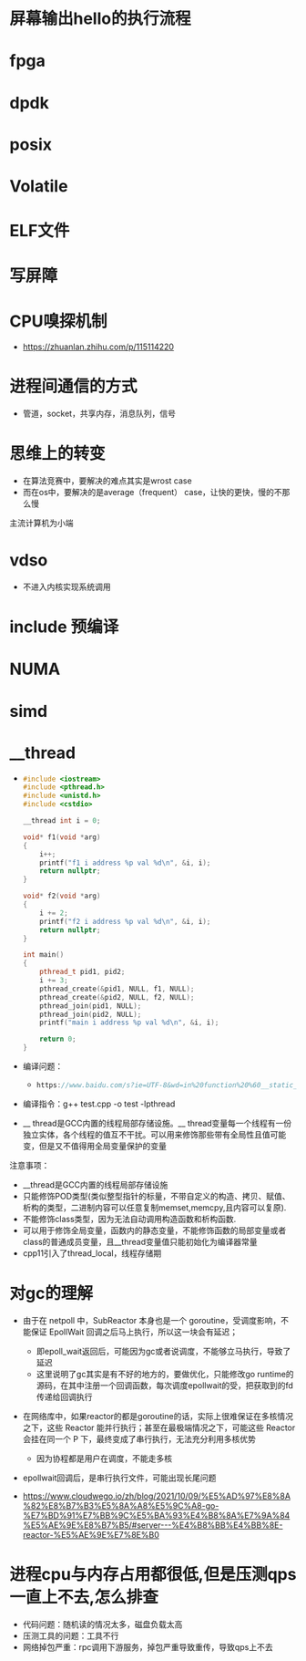 # 屏幕输出hello的执行流程



# fpga



# dpdk



# posix



# Volatile



# ELF文件



# 写屏障



# CPU嗅探机制

- https://zhuanlan.zhihu.com/p/115114220



# 进程间通信的方式

- 管道，socket，共享内存，消息队列，信号





# 思维上的转变

- 在算法竞赛中，要解决的难点其实是wrost case
- 而在os中，要解决的是average（frequent） case，让快的更快，慢的不那么慢



主流计算机为小端



# vdso

- 不进入内核实现系统调用



# include 预编译



# NUMA



# simd



# __thread

- ```cpp
  #include <iostream>
  #include <pthread.h>
  #include <unistd.h>
  #include <cstdio>
  
  __thread int i = 0;
  
  void* f1(void *arg)
  {
      i++;
      printf("f1 i address %p val %d\n", &i, i);
      return nullptr;
  }
  
  void* f2(void *arg)
  {
      i += 2;
      printf("f2 i address %p val %d\n", &i, i);
      return nullptr;
  }
  
  int main()
  {
      pthread_t pid1, pid2;
      i += 3;
      pthread_create(&pid1, NULL, f1, NULL);
      pthread_create(&pid2, NULL, f2, NULL);
      pthread_join(pid1, NULL);
      pthread_join(pid2, NULL);
      printf("main i address %p val %d\n", &i, i);
  
      return 0;
  }
  ```

- 编译问题：

  - ```cpp
    https://www.baidu.com/s?ie=UTF-8&wd=in%20function%20%60__static_initialization_and_destruction_0(int,%20int)%27%3A
    ```

- 编译指令：g++ test.cpp -o test -lpthread

- __ thread是GCC内置的线程局部存储设施。__ thread变量每一个线程有一份独立实体，各个线程的值互不干扰。可以用来修饰那些带有全局性且值可能变，但是又不值得用全局变量保护的变量



注意事项：

- __thread是GCC内置的线程局部存储设施
- 只能修饰POD类型(类似整型指针的标量，不带自定义的构造、拷贝、赋值、析构的类型，二进制内容可以任意复制memset,memcpy,且内容可以复原).
- 不能修饰class类型，因为无法自动调用构造函数和析构函数.
- 可以用于修饰全局变量，函数内的静态变量，不能修饰函数的局部变量或者class的普通成员变量，且__thread变量值只能初始化为编译器常量
- cpp11引入了thread_local，线程存储期







# 对gc的理解

- 由于在 netpoll 中，SubReactor 本身也是一个 goroutine，受调度影响，不能保证 EpollWait 回调之后马上执行，所以这一块会有延迟；
  - 即epoll_wait返回后，可能因为gc或者说调度，不能够立马执行，导致了延迟
  - 这里说明了gc其实是有不好的地方的，要做优化，只能修改go runtime的源码，在其中注册一个回调函数，每次调度epollwait的受，把获取到的fd传递给回调执行



- 在网络库中，如果reactor的都是goroutine的话，实际上很难保证在多核情况之下，这些 Reactor 能并行执行；甚至在最极端情况之下，可能这些 Reactor 会挂在同一个 P 下，最终变成了串行执行，无法充分利用多核优势
  - 因为协程都是用户在调度，不能走多核



- epollwait回调后，是串行执行文件，可能出现长尾问题
- https://www.cloudwego.io/zh/blog/2021/10/09/%E5%AD%97%E8%8A%82%E8%B7%B3%E5%8A%A8%E5%9C%A8-go-%E7%BD%91%E7%BB%9C%E5%BA%93%E4%B8%8A%E7%9A%84%E5%AE%9E%E8%B7%B5/#server---%E4%B8%BB%E4%BB%8E-reactor-%E5%AE%9E%E7%8E%B0





# 进程cpu与内存占用都很低,但是压测qps一直上不去,怎么排查

- 代码问题：随机读的情况太多，磁盘负载太高
- 压测工具的问题：工具不行
- 网络掉包严重：rpc调用下游服务，掉包严重导致重传，导致qps上不去